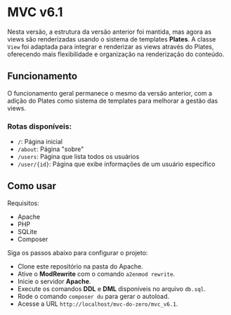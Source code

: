 # MVC v6.1

Nesta versão, a estrutura da versão anterior foi mantida, mas agora as views
são renderizadas usando o sistema de templates **Plates**. A classe `View` foi
adaptada para integrar e renderizar as views através do Plates, oferecendo mais
flexibilidade e organização na renderização do conteúdo.

## Funcionamento

O funcionamento geral permanece o mesmo da versão anterior, com a adição do
Plates como sistema de templates para melhorar a gestão das views.

### Rotas disponíveis:
- `/`:          Página inicial
- `/about`:     Página "sobre"
- `/users`:     Página que lista todos os usuários
- `/user/{id}`: Página que exibe informações de um usuário específico

## Como usar

Requisitos:
- Apache
- PHP
- SQLite
- Composer

Siga os passos abaixo para configurar o projeto:
- Clone este repositório na pasta do Apache.
- Ative o **ModRewrite** com o comando `a2enmod rewrite`.
- Inicie o servidor **Apache**.
- Execute os comandos **DDL** e **DML** disponíveis no arquivo `db.sql`.
- Rode o comando `composer du` para gerar o autoload.
- Acesse a URL `http://localhost/mvc-do-zero/mvc_v6.1`.